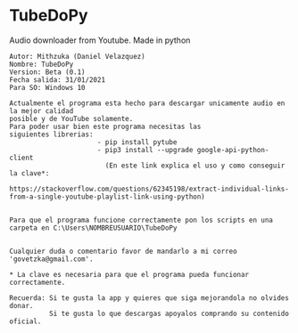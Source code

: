 # TubeDoPy
 Audio downloader from Youtube. Made in python
 
    
    Autor: Mithzuka (Daniel Velazquez)
    Nombre: TubeDoPy
    Version: Beta (0.1) 
    Fecha salida: 31/01/2021
    Para SO: Windows 10

    Actualmente el programa esta hecho para descargar unicamente audio en la mejor calidad
    posible y de YouTube solamente.
    Para poder usar bien este programa necesitas las 
    siguientes librerias:
                          - pip install pytube
                          - pip3 install --upgrade google-api-python-client
                            (En este link explica el uso y como conseguir la clave*: 
                            https://stackoverflow.com/questions/62345198/extract-individual-links-from-a-single-youtube-playlist-link-using-python)


    Para que el programa funcione correctamente pon los scripts en una carpeta en C:\Users\NOMBREUSUARIO\TubeDoPy
    

    Cualquier duda o comentario favor de mandarlo a mi correo 'govetzka@gmail.com'.
    
    * La clave es necesaria para que el programa pueda funcionar correctamente.

    Recuerda: Si te gusta la app y quieres que siga mejorandola no olvides donar. 
              Si te gusta lo que descargas apoyalos comprando su contenido oficial.
